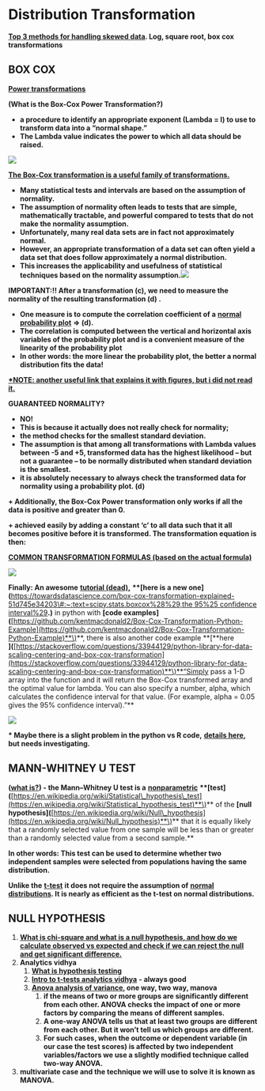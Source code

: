 # Distribution Transformation

[**Top 3 methods for handling skewed data**](https://towardsdatascience.com/top-3-methods-for-handling-skewed-data-1334e0debf45)**. Log, square root, box cox transformations**

## **BOX COX**

[**Power transformations**](https://machinelearningmastery.com/power-transforms-with-scikit-learn/?fbclid=IwAR37SGKEXWQ_39qZLKAQ5WunSECo0JXsd3qgz3dPGITTGcVwHJla-_7GLKg)

**\(What is the Box-Cox Power Transformation?\)**

* **a procedure to identify an appropriate exponent \(Lambda = l\) to use to transform data into a “normal shape.”**
* **The Lambda value indicates the power to which all data should be raised.**

![](https://lh5.googleusercontent.com/3OZx1GhRUjnDqpD91pEYoXMCSq9aYtf_6IIBgMJRj680OYddZlNachWfRfTVyB1TJlhzwQ_m6iAINfTU2VSn4QoXwPbZPBNoQm7SQ4ijWw2001kCNKAVvKhpLpotNL_btUEo8cui)

[**The Box-Cox transformation is a useful family of transformations.** ](http://www.itl.nist.gov/div898/handbook/eda/section3/eda336.htm)

* **Many statistical tests and intervals are based on the assumption of normality.** 
* **The assumption of normality often leads to tests that are simple, mathematically tractable, and powerful compared to tests that do not make the normality assumption.** 
* **Unfortunately, many real data sets are in fact not approximately normal.** 
* **However, an appropriate transformation of a data set can often yield a data set that does follow approximately a normal distribution.**
* **This increases the applicability and usefulness of statistical techniques based on the normality assumption.**![](https://lh6.googleusercontent.com/zPpR_hjhoZZkL5BjkI1n20Lu2AQW4PaY9sGgUDXr9dptmTHx4wK1n_WpeTc5ACkr7LaQ_38xHyl9KGO012SdHGpSg1lDmVd4GGgi7R195KEnxJHIMklq-tDcGRsRjj2T4Gs2ezSk)

**IMPORTANT:!! After a transformation \(c\), we need to measure the normality of the resulting transformation \(d\) .**

* **One measure is to compute the correlation coefficient of a** [**normal probability plot**](http://www.itl.nist.gov/div898/handbook/eda/section3/normprpl.htm) **=&gt; \(d\).** 
* **The correlation is computed between the vertical and horizontal axis variables of the probability plot and is a convenient measure of the linearity of the probability plot** 
* **In other words: the more linear the probability plot, the better a normal distribution fits the data!**

[**\*NOTE: another useful link that explains it with figures, but i did not read it.**](http://blog.minitab.com/blog/applying-statistics-in-quality-projects/how-could-you-benefit-from-a-box-cox-transformation)

**GUARANTEED NORMALITY?**

* **NO!**
* **This is because it actually does not really check for normality;**
* **the method checks for the smallest standard deviation.**
* **The assumption is that among all transformations with Lambda values between -5 and +5, transformed data has the highest likelihood – but not a guarantee – to be normally distributed when standard deviation is the smallest.** 
* **it is absolutely necessary to always check the transformed data for normality using a probability plot. \(d\)**

**+ Additionally, the Box-Cox Power transformation only works if all the data is positive and greater than 0.**

**+ achieved easily by adding a constant ‘c’ to all data such that it all becomes positive before it is transformed. The transformation equation is then:**

[**COMMON TRANSFORMATION FORMULAS \(based on the actual formula\)**](http://www.statisticshowto.com/box-cox-transformation/)

![](https://lh4.googleusercontent.com/Vw2mhxsDDXw5qnI-WbQ7cCdeLW7TKQ_A4KL95c6UhkvyCsOC4vO7AfqsvN1Uw32Mz1cR8bAtxUld4ui-v1mq74ICcPfQiSe1w1o5JTvhgox3urLj9t9ATAz_d1RGQv94_cO_Ye3b)

**Finally: An awesome** [**tutorial \(dead\),**](http://www.kmdatascience.com/2017/07/box-cox-transformations-in-python.html) **\*\*\[**here is a new one**\]\(**[https://towardsdatascience.com/box-cox-transformation-explained-51d745e34203\#:~:text=scipy.stats.boxcox%28%29,the 95%25 confidence interval%29](https://towardsdatascience.com/box-cox-transformation-explained-51d745e34203#:~:text=scipy.stats.boxcox%28%29,the%2095%25%20confidence%20interval%29)**.\)** in python with **\[**code examples**\]\(**[https://github.com/kentmacdonald2/Box-Cox-Transformation-Python-Example](https://github.com/kentmacdonald2/Box-Cox-Transformation-Python-Example)**\)**, there is also another code example **\[**here  
**\]\(**[https://stackoverflow.com/questions/33944129/python-library-for-data-scaling-centering-and-box-cox-transformation](https://stackoverflow.com/questions/33944129/python-library-for-data-scaling-centering-and-box-cox-transformation)**\)**“Simply pass a 1-D array into the function and it will return the Box-Cox transformed array and the optimal value for lambda. You can also specify a number, alpha, which calculates the confidence interval for that value. \(For example, alpha = 0.05 gives the 95% confidence interval\).”\*\*

![](https://lh6.googleusercontent.com/kbGUwNoKCtOEvSu02zfiJMmEScrFGSW5iuwzvNOm6V4t3OigHiTHtJLqKVzchyVe2MPH3LpsvywhFW3v3-j16dgRHb_o73rBPk264Z9HSXsCRTZodB_41YQukSjMVtZ6IQecd2Rk)

**\* Maybe there is a slight problem in the python vs R code,** [**details here**](http://shahramabyari.com/2015/12/21/data-preparation-for-predictive-modeling-resolving-skewness/)**, but needs investigating.**

## **MANN-WHITNEY U TEST**

**\(**[**what is?**](https://en.wikipedia.org/wiki/Mann%E2%80%93Whitney_U_test)**\) - the Mann–Whitney U test is a** [**nonparametric**](https://en.wikipedia.org/wiki/Nonparametric_statistics) **\*\*\[**test**\]\(**[https://en.wikipedia.org/wiki/Statistical\_hypothesis\_test](https://en.wikipedia.org/wiki/Statistical_hypothesis_test)**\)** of the **\[**null hypothesis**\]\(**[https://en.wikipedia.org/wiki/Null\_hypothesis](https://en.wikipedia.org/wiki/Null_hypothesis)**\)** that it is equally likely that a randomly selected value from one sample will be less than or greater than a randomly selected value from a second sample.\*\*

**In other words: This test can be used to determine whether two independent samples were selected from populations having the same distribution.**

**Unlike the** [**t-test**](https://en.wikipedia.org/wiki/T-test) **it does not require the assumption of** [**normal distributions**](https://en.wikipedia.org/wiki/Normal_distribution)**. It is nearly as efficient as the t-test on normal distributions.**

## **NULL HYPOTHESIS**

1. [**What is chi-square and what is a null hypothesis, and how do we calculate observed vs expected and check if we can reject the null and get significant difference.**](https://medium.com/greyatom/goodness-of-fit-using-chi-square-be5bba375caf)
2. **Analytics vidhya**
   1. [**What is hypothesis testing** ](https://www.analyticsvidhya.com/blog/2015/09/hypothesis-testing-explained/)
   2. [**Intro to t-tests analytics vidhya**](https://www.analyticsvidhya.com/blog/2019/05/statistics-t-test-introduction-r-implementation/?utm_source=facebook.com&utm_medium=social) **- always good**
   3. [**Anova analysis of variance**](https://www.analyticsvidhya.com/blog/2018/01/anova-analysis-of-variance/?utm_source=facebook.com&utm_medium=social&fbclid=IwAR1lMhaoKevShaIDpNoRNPL-V7y_LMscZSPG_0Dp1qvCkhDoJgzyt4fMDKM)**, one way, two way, manova**
      1. **if the means of two or more groups are significantly different from each other. ANOVA checks the impact of one or more factors by comparing the means of different samples.**
      2. **A one-way ANOVA tells us that at least two groups are different from each other. But it won’t tell us which groups are different.**
      3. **For such cases, when the outcome or dependent variable \(in our case the test scores\) is affected by two independent variables/factors we use a slightly modified technique called two-way ANOVA.**
3. **multivariate case and the technique we will use to solve it is known as MANOVA.**

